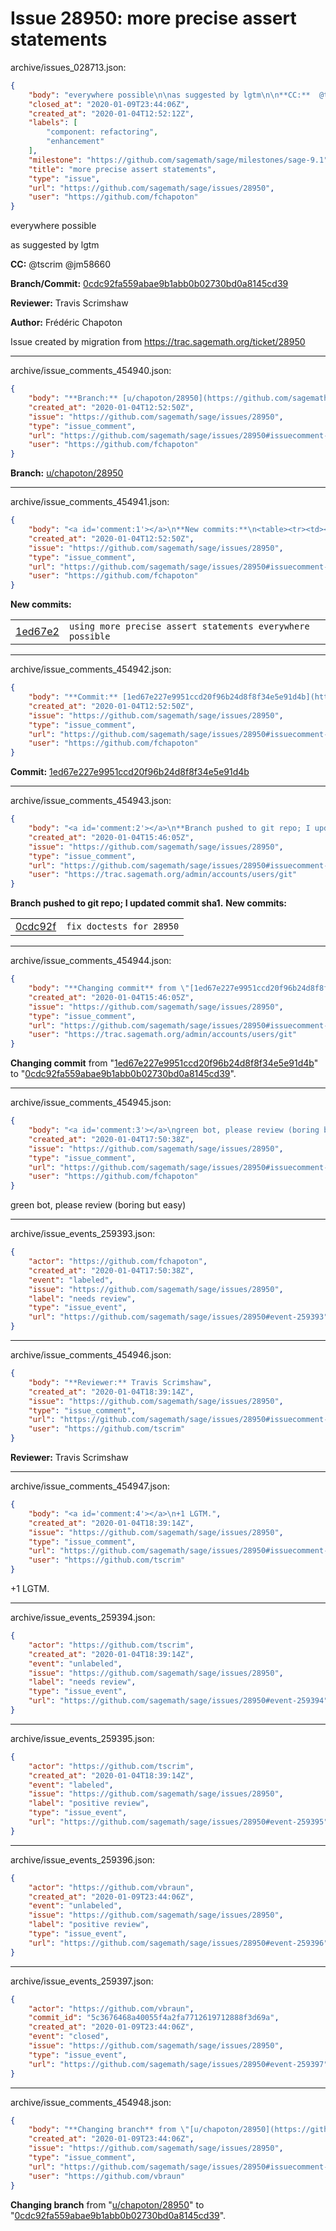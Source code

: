 # Issue 28950: more precise assert statements

archive/issues_028713.json:
```json
{
    "body": "everywhere possible\n\nas suggested by lgtm\n\n**CC:**  @tscrim @jm58660\n\n**Branch/Commit:** [0cdc92fa559abae9b1abb0b02730bd0a8145cd39](https://github.com/sagemath/sagetrac-mirror/commit/0cdc92fa559abae9b1abb0b02730bd0a8145cd39)\n\n**Reviewer:** Travis Scrimshaw\n\n**Author:** Fr\u00e9d\u00e9ric Chapoton\n\nIssue created by migration from https://trac.sagemath.org/ticket/28950\n\n",
    "closed_at": "2020-01-09T23:44:06Z",
    "created_at": "2020-01-04T12:52:12Z",
    "labels": [
        "component: refactoring",
        "enhancement"
    ],
    "milestone": "https://github.com/sagemath/sage/milestones/sage-9.1",
    "title": "more precise assert statements",
    "type": "issue",
    "url": "https://github.com/sagemath/sage/issues/28950",
    "user": "https://github.com/fchapoton"
}
```
everywhere possible

as suggested by lgtm

**CC:**  @tscrim @jm58660

**Branch/Commit:** [0cdc92fa559abae9b1abb0b02730bd0a8145cd39](https://github.com/sagemath/sagetrac-mirror/commit/0cdc92fa559abae9b1abb0b02730bd0a8145cd39)

**Reviewer:** Travis Scrimshaw

**Author:** Frédéric Chapoton

Issue created by migration from https://trac.sagemath.org/ticket/28950





---

archive/issue_comments_454940.json:
```json
{
    "body": "**Branch:** [u/chapoton/28950](https://github.com/sagemath/sagetrac-mirror/tree/u/chapoton/28950)",
    "created_at": "2020-01-04T12:52:50Z",
    "issue": "https://github.com/sagemath/sage/issues/28950",
    "type": "issue_comment",
    "url": "https://github.com/sagemath/sage/issues/28950#issuecomment-454940",
    "user": "https://github.com/fchapoton"
}
```

**Branch:** [u/chapoton/28950](https://github.com/sagemath/sagetrac-mirror/tree/u/chapoton/28950)



---

archive/issue_comments_454941.json:
```json
{
    "body": "<a id='comment:1'></a>\n**New commits:**\n<table><tr><td><a href=\"https://github.com/sagemath/sagetrac-mirror/commit/1ed67e227e9951ccd20f96b24d8f8f34e5e91d4b\">1ed67e2</a></td><td><code>using more precise assert statements everywhere possible</code></td></tr></table>\n",
    "created_at": "2020-01-04T12:52:50Z",
    "issue": "https://github.com/sagemath/sage/issues/28950",
    "type": "issue_comment",
    "url": "https://github.com/sagemath/sage/issues/28950#issuecomment-454941",
    "user": "https://github.com/fchapoton"
}
```

<a id='comment:1'></a>
**New commits:**
<table><tr><td><a href="https://github.com/sagemath/sagetrac-mirror/commit/1ed67e227e9951ccd20f96b24d8f8f34e5e91d4b">1ed67e2</a></td><td><code>using more precise assert statements everywhere possible</code></td></tr></table>




---

archive/issue_comments_454942.json:
```json
{
    "body": "**Commit:** [1ed67e227e9951ccd20f96b24d8f8f34e5e91d4b](https://github.com/sagemath/sagetrac-mirror/commit/1ed67e227e9951ccd20f96b24d8f8f34e5e91d4b)",
    "created_at": "2020-01-04T12:52:50Z",
    "issue": "https://github.com/sagemath/sage/issues/28950",
    "type": "issue_comment",
    "url": "https://github.com/sagemath/sage/issues/28950#issuecomment-454942",
    "user": "https://github.com/fchapoton"
}
```

**Commit:** [1ed67e227e9951ccd20f96b24d8f8f34e5e91d4b](https://github.com/sagemath/sagetrac-mirror/commit/1ed67e227e9951ccd20f96b24d8f8f34e5e91d4b)



---

archive/issue_comments_454943.json:
```json
{
    "body": "<a id='comment:2'></a>\n**Branch pushed to git repo; I updated commit sha1.** **New commits:**\n<table><tr><td><a href=\"https://github.com/sagemath/sagetrac-mirror/commit/0cdc92fa559abae9b1abb0b02730bd0a8145cd39\">0cdc92f</a></td><td><code>fix doctests for 28950</code></td></tr></table>\n",
    "created_at": "2020-01-04T15:46:05Z",
    "issue": "https://github.com/sagemath/sage/issues/28950",
    "type": "issue_comment",
    "url": "https://github.com/sagemath/sage/issues/28950#issuecomment-454943",
    "user": "https://trac.sagemath.org/admin/accounts/users/git"
}
```

<a id='comment:2'></a>
**Branch pushed to git repo; I updated commit sha1.** **New commits:**
<table><tr><td><a href="https://github.com/sagemath/sagetrac-mirror/commit/0cdc92fa559abae9b1abb0b02730bd0a8145cd39">0cdc92f</a></td><td><code>fix doctests for 28950</code></td></tr></table>




---

archive/issue_comments_454944.json:
```json
{
    "body": "**Changing commit** from \"[1ed67e227e9951ccd20f96b24d8f8f34e5e91d4b](https://github.com/sagemath/sagetrac-mirror/commit/1ed67e227e9951ccd20f96b24d8f8f34e5e91d4b)\" to \"[0cdc92fa559abae9b1abb0b02730bd0a8145cd39](https://github.com/sagemath/sagetrac-mirror/commit/0cdc92fa559abae9b1abb0b02730bd0a8145cd39)\".",
    "created_at": "2020-01-04T15:46:05Z",
    "issue": "https://github.com/sagemath/sage/issues/28950",
    "type": "issue_comment",
    "url": "https://github.com/sagemath/sage/issues/28950#issuecomment-454944",
    "user": "https://trac.sagemath.org/admin/accounts/users/git"
}
```

**Changing commit** from "[1ed67e227e9951ccd20f96b24d8f8f34e5e91d4b](https://github.com/sagemath/sagetrac-mirror/commit/1ed67e227e9951ccd20f96b24d8f8f34e5e91d4b)" to "[0cdc92fa559abae9b1abb0b02730bd0a8145cd39](https://github.com/sagemath/sagetrac-mirror/commit/0cdc92fa559abae9b1abb0b02730bd0a8145cd39)".



---

archive/issue_comments_454945.json:
```json
{
    "body": "<a id='comment:3'></a>\ngreen bot, please review (boring but easy)",
    "created_at": "2020-01-04T17:50:38Z",
    "issue": "https://github.com/sagemath/sage/issues/28950",
    "type": "issue_comment",
    "url": "https://github.com/sagemath/sage/issues/28950#issuecomment-454945",
    "user": "https://github.com/fchapoton"
}
```

<a id='comment:3'></a>
green bot, please review (boring but easy)



---

archive/issue_events_259393.json:
```json
{
    "actor": "https://github.com/fchapoton",
    "created_at": "2020-01-04T17:50:38Z",
    "event": "labeled",
    "issue": "https://github.com/sagemath/sage/issues/28950",
    "label": "needs review",
    "type": "issue_event",
    "url": "https://github.com/sagemath/sage/issues/28950#event-259393"
}
```



---

archive/issue_comments_454946.json:
```json
{
    "body": "**Reviewer:** Travis Scrimshaw",
    "created_at": "2020-01-04T18:39:14Z",
    "issue": "https://github.com/sagemath/sage/issues/28950",
    "type": "issue_comment",
    "url": "https://github.com/sagemath/sage/issues/28950#issuecomment-454946",
    "user": "https://github.com/tscrim"
}
```

**Reviewer:** Travis Scrimshaw



---

archive/issue_comments_454947.json:
```json
{
    "body": "<a id='comment:4'></a>\n+1 LGTM.",
    "created_at": "2020-01-04T18:39:14Z",
    "issue": "https://github.com/sagemath/sage/issues/28950",
    "type": "issue_comment",
    "url": "https://github.com/sagemath/sage/issues/28950#issuecomment-454947",
    "user": "https://github.com/tscrim"
}
```

<a id='comment:4'></a>
+1 LGTM.



---

archive/issue_events_259394.json:
```json
{
    "actor": "https://github.com/tscrim",
    "created_at": "2020-01-04T18:39:14Z",
    "event": "unlabeled",
    "issue": "https://github.com/sagemath/sage/issues/28950",
    "label": "needs review",
    "type": "issue_event",
    "url": "https://github.com/sagemath/sage/issues/28950#event-259394"
}
```



---

archive/issue_events_259395.json:
```json
{
    "actor": "https://github.com/tscrim",
    "created_at": "2020-01-04T18:39:14Z",
    "event": "labeled",
    "issue": "https://github.com/sagemath/sage/issues/28950",
    "label": "positive review",
    "type": "issue_event",
    "url": "https://github.com/sagemath/sage/issues/28950#event-259395"
}
```



---

archive/issue_events_259396.json:
```json
{
    "actor": "https://github.com/vbraun",
    "created_at": "2020-01-09T23:44:06Z",
    "event": "unlabeled",
    "issue": "https://github.com/sagemath/sage/issues/28950",
    "label": "positive review",
    "type": "issue_event",
    "url": "https://github.com/sagemath/sage/issues/28950#event-259396"
}
```



---

archive/issue_events_259397.json:
```json
{
    "actor": "https://github.com/vbraun",
    "commit_id": "5c3676468a40055f4a2fa7712619712888f3d69a",
    "created_at": "2020-01-09T23:44:06Z",
    "event": "closed",
    "issue": "https://github.com/sagemath/sage/issues/28950",
    "type": "issue_event",
    "url": "https://github.com/sagemath/sage/issues/28950#event-259397"
}
```



---

archive/issue_comments_454948.json:
```json
{
    "body": "**Changing branch** from \"[u/chapoton/28950](https://github.com/sagemath/sagetrac-mirror/tree/u/chapoton/28950)\" to \"[0cdc92fa559abae9b1abb0b02730bd0a8145cd39](https://github.com/sagemath/sagetrac-mirror/commit/0cdc92fa559abae9b1abb0b02730bd0a8145cd39)\".",
    "created_at": "2020-01-09T23:44:06Z",
    "issue": "https://github.com/sagemath/sage/issues/28950",
    "type": "issue_comment",
    "url": "https://github.com/sagemath/sage/issues/28950#issuecomment-454948",
    "user": "https://github.com/vbraun"
}
```

**Changing branch** from "[u/chapoton/28950](https://github.com/sagemath/sagetrac-mirror/tree/u/chapoton/28950)" to "[0cdc92fa559abae9b1abb0b02730bd0a8145cd39](https://github.com/sagemath/sagetrac-mirror/commit/0cdc92fa559abae9b1abb0b02730bd0a8145cd39)".
